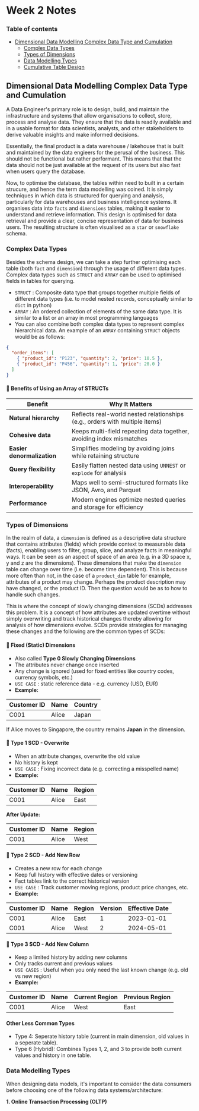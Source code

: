 # Week 2 Notes

### Table of contents

- [Dimensional Data Modelling Complex Data Type and Cumulation](#dimensional-data-modelling-complex-data-type-and-cumulation)
  - [Complex Data Types](#complex-data-types)
  - [Types of Dimensions](#types-of-dimensions)
  - [Data Modelling Types](#data-modelling-types)
  - [Cumulative Table Design](#cumulative-table-design)

## Dimensional Data Modelling Complex Data Type and Cumulation

A Data Engineer's primary role is to design, build, and maintain the infrastructure and systems that allow organisations to collect, store, process and analyse data. They ensure that the data is readily available and in a usable format for data scientists, analysts, and other stakeholders to derive valuable insights and make informed decisions.

Essentially, the final product is a data warehouse / lakehouse that is built and maintained by the data engieers for the perusal of the business. This should not be functional but rather performant. This means that that the data should not be just available at the request of its users but also fast when users query the database.

Now, to optimise the database, the tables within need to built in a certain strucure, and hence the term data modelling was coined. It is simply techniques in which data is structured for querying and analysis, particularly for data warehouses and business intelligence systems. It organises data into `facts` and `dimensions` tables, making it easier to understand and retrieve information. This design is optimised for data retrieval and provide a clear, concise representation of data for business users. The resulting structure is often visualised as a `star` or `snowflake` schema.

### Complex Data Types

Besides the schema design, we can take a step further optimising each table (both `fact` and `dimension`) through the usage of different data types. Complex data types such as `STRUCT` and `ARRAY` can be used to optimised fields in tables for querying. 

- `STRUCT` : Composite data type that groups together multiple fields of different data types (i.e. to model nested records, conceptually similar to `dict` in python)
- `ARRAY` : An ordered collection of elements of the same data type. It is similar to a list or an array in most programming languages
- You can also combine both complex data types to represent complex hierarchical data. An example of an `ARRAY` containing `STRUCT` objects would be as follows:
```json
{
  "order_items": [
    { "product_id": "P123", "quantity": 2, "price": 10.5 },
    { "product_id": "P456", "quantity": 1, "price": 20.0 }
  ]
}
```
#### 📌 Benefits of Using an Array of STRUCTs
| Benefit               | Why It Matters                                                                 |
|------------------------|--------------------------------------------------------------------------------|
| **Natural hierarchy**  | Reflects real-world nested relationships (e.g., orders with multiple items)   |
| **Cohesive data**      | Keeps multi-field repeating data together, avoiding index mismatches          |
| **Easier denormalization** | Simplifies modeling by avoiding joins while retaining structure         |
| **Query flexibility**  | Easily flatten nested data using `UNNEST` or `explode` for analysis           |
| **Interoperability**   | Maps well to semi-structured formats like JSON, Avro, and Parquet             |
| **Performance**        | Modern engines optimize nested queries and storage for efficiency             |

### Types of Dimensions

In the realm of data, a `dimension` is defined as a descriptive data structure that contains attributes (fields) which provide context to measurable data (facts), enabling users to filter, group, slice, and analyze facts in meaningful ways. It can be seen as an aspect of space of an area (e.g. in a 3D space x, y and z are the dimensions). These dimensions that make the `dimension` table can change over time (i.e. become time dependent). This is because more often than not, in the case of a `product_dim` table for example, attributes of a product may change. Perhaps the product description may have changed, or the product ID. Then the question would be as to how to handle such changes.

This is where the concept of slowly changing dimensions (SCDs) addresses this problem. It is a concept of how attributes are updated overtime without simply overwriting and track historical changes thereby allowing for analysis of how dimensions evolve. SCDs provide strategies for managing these changes and the following are the common types of SCDs:

#### 📌 Fixed (Static) Dimensions
- Also called **Type 0 Slowly Changing Dimensions**
- The attributes never change once inserted
- Any change is ignored (used for fixed entities like country codes, currency symbols, etc.)
- `USE CASE` : static reference data - e.g. currency (USD, EUR)
- **Example:**

| Customer ID | Name  | Country |
|-------------|-------|---------|
| C001        | Alice | Japan   |

If Alice moves to Singapore, the country remains **Japan** in the dimension.

#### 📌 Type 1 SCD - Overwrite
- When an attribute changes, overwrite the old value
- No history is kept
- `USE CASE` : Fixing incorrect data (e.g. correcting a misspelled name)
- **Example:**

| Customer ID | Name  | Region |
|-------------|-------|--------|
| C001        | Alice | East   |

**After Update:**

| Customer ID | Name  | Region |
|-------------|-------|--------|
| C001        | Alice | West   |

#### 📌 Type 2 SCD - Add New Row
- Creates a new row for each change
- Keep full history with effective dates or versioning
- Fact tables link to the correct historical version
- `USE CASE` : Track customer moving regions, product price changes, etc.
- **Example:**

| Customer ID | Name  | Region | Version | Effective Date |
|-------------|-------|--------|---------|----------------|
| C001        | Alice | East   | 1       | 2023-01-01     |
| C001        | Alice | West   | 2       | 2024-05-01     |

#### 📌 Type 3 SCD - Add New Column
- Keep a limited history by adding new columns
- Only tracks current and previous values
- `USE CASES` : Useful when you only need the last known change (e.g. old vs new region)
- **Example:**

| Customer ID | Name  | Current Region | Previous Region |
|-------------|-------|----------------|-----------------|
| C001        | Alice | West           | East            |

#### Other Less Common Types
- Type 4: Seperate history table (current in main dimension, old values in a seperate table).
- Type 6 (Hybrid): Combines Types 1, 2, and 3 to provide both current values and history in one table.

### Data Modelling Types

When designing data models, it's important to consider the data consumers before choosing one of the following data systems/architecture:

**1. Online Transaction Processing (OLTP)**


